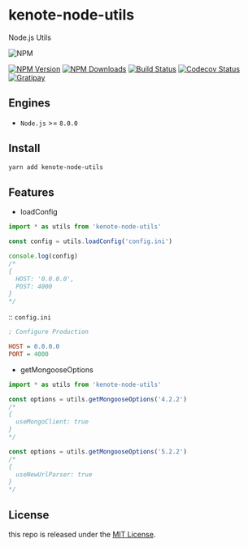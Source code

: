 # kenote-node-utils

Node.js Utils

![NPM](https://nodei.co/npm/kenote-node-utils.png?downloads=true)

[![NPM Version][npm-image]][npm-url]
[![NPM Downloads][downloads-image]][downloads-url]
[![Build Status][travis-image]][travis-url]
[![Codecov Status][codecov-image]][codecov-url]
[![Gratipay][licensed-image]][licensed-url]

[npm-image]: https://img.shields.io/npm/v/kenote-node-utils.svg
[npm-url]: https://www.npmjs.org/package/kenote-node-utils
[downloads-image]: https://img.shields.io/npm/dm/kenote-node-utils.svg
[downloads-url]: https://npmjs.org/package/kenote-node-utils
[travis-image]: https://api.travis-ci.com/kenote/kenote-node-utils.svg?branch=master
[travis-url]: https://travis-ci.com/kenote/kenote-node-utils
[codecov-image]: https://img.shields.io/codecov/c/github/kenote/kenote-node-utils/master.svg
[codecov-url]:   https://codecov.io/github/kenote/kenote-node-utils?branch=master
[licensed-image]: https://img.shields.io/badge/license-MIT-blue.svg
[licensed-url]: https://github.com/kenote/kenote-node-utils/blob/master/LICENSE

## Engines

- `Node.js` >= `8.0.0`

## Install

```bash
yarn add kenote-node-utils
```

## Features

- loadConfig

```js
import * as utils from 'kenote-node-utils'

const config = utils.loadConfig('config.ini')

console.log(config)
/*
{
  HOST: '0.0.0.0',
  POST: 4000
}
*/
```

:: `config.ini`

```ini
; Configure Production

HOST = 0.0.0.0
PORT = 4000
```

- getMongooseOptions

```js
import * as utils from 'kenote-node-utils'

const options = utils.getMongooseOptions('4.2.2')
/*
{
  useMongoClient: true
}
*/

const options = utils.getMongooseOptions('5.2.2')
/*
{
  useNewUrlParser: true
}
*/
```

## License

this repo is released under the [MIT License](https://github.com/kenote/kenote-node-utils/blob/master/LICENSE).